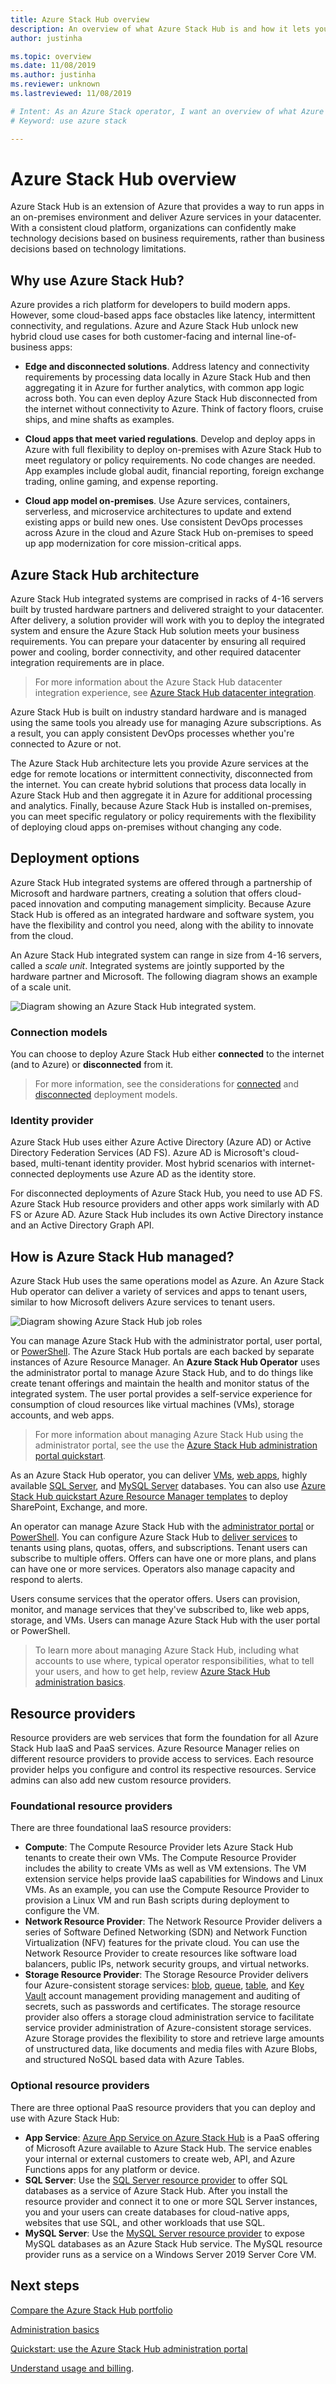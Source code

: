 ```yaml
---
title: Azure Stack Hub overview 
description: An overview of what Azure Stack Hub is and how it lets you run Azure services in your datacenter.  
author: justinha

ms.topic: overview
ms.date: 11/08/2019
ms.author: justinha
ms.reviewer: unknown
ms.lastreviewed: 11/08/2019

# Intent: As an Azure Stack operator, I want an overview of what Azure Stack is so I can start using it.
# Keyword: use azure stack

---
```


# Azure Stack Hub overview

Azure Stack Hub is an extension of Azure that provides a way to run apps in an on-premises environment and deliver Azure services in your datacenter. With a consistent cloud platform, organizations can confidently make technology decisions based on business requirements, rather than business decisions based on technology limitations.

## Why use Azure Stack Hub?

Azure provides a rich platform for developers to build modern apps. However, some cloud-based apps face obstacles like latency, intermittent connectivity, and regulations. Azure and Azure Stack Hub unlock new hybrid cloud use cases for both customer-facing and internal line-of-business apps:

- **Edge and disconnected solutions**. Address latency and connectivity requirements by processing data locally in Azure Stack Hub and then aggregating it in Azure for further analytics, with common app logic across both. You can even deploy Azure Stack Hub disconnected from the internet without connectivity to Azure. Think of factory floors, cruise ships, and mine shafts as examples.

- **Cloud apps that meet varied regulations**. Develop and deploy apps in Azure with full flexibility to deploy on-premises with Azure Stack Hub to meet regulatory or policy requirements. No code changes are needed. App examples include global audit, financial reporting, foreign exchange trading, online gaming, and expense reporting.

- **Cloud app model on-premises**. Use Azure services, containers, serverless, and microservice architectures to update and extend existing apps or build new ones. Use consistent DevOps processes across Azure in the cloud and Azure Stack Hub on-premises to speed up app modernization for core mission-critical apps.

## Azure Stack Hub architecture

Azure Stack Hub integrated systems are comprised in racks of 4-16 servers built by trusted hardware partners and delivered straight to your datacenter. After delivery, a solution provider will work with you to deploy the integrated system and ensure the Azure Stack Hub solution meets your business requirements. You can prepare your datacenter by ensuring all required power and cooling, border connectivity, and other required datacenter integration requirements are in place.

> For more information about the Azure Stack Hub datacenter integration experience, see [Azure Stack Hub datacenter integration](azure-stack-customer-journey.md).

Azure Stack Hub is built on industry standard hardware and is managed using the same tools you already use for managing Azure subscriptions. As a result, you can apply consistent DevOps processes whether you're connected to Azure or not.

The Azure Stack Hub architecture lets you provide Azure services at the edge for remote locations or intermittent connectivity, disconnected from the internet. You can create hybrid solutions that process data locally in Azure Stack Hub and then aggregate it in Azure for additional processing and analytics. Finally, because Azure Stack Hub is installed on-premises, you can meet specific regulatory or policy requirements with the flexibility of deploying cloud apps on-premises without changing any code.

## Deployment options

Azure Stack Hub integrated systems are offered through a partnership of Microsoft and hardware partners, creating a solution that offers cloud-paced innovation and computing management simplicity. Because Azure Stack Hub is offered as an integrated hardware and software system, you have the flexibility and control you need, along with the ability to innovate from the cloud. 

An Azure Stack Hub integrated system can range in size from 4-16 servers, called a *scale unit*. Integrated systems are jointly supported by the hardware partner and Microsoft. The following diagram shows an example of a scale unit. 

![Diagram showing an Azure Stack Hub integrated system](./media/azure-stack-overview/azure-stack-integrated-system.png). 

<!---add info and image on regions, etc--->

### Connection models

You can choose to deploy Azure Stack Hub either **connected** to the internet (and to Azure) or **disconnected** from it. 

> For more information, see the considerations for [connected](azure-stack-connected-deployment.md) and [disconnected](azure-stack-disconnected-deployment.md) deployment models.

### Identity provider 

Azure Stack Hub uses either Azure Active Directory (Azure AD) or Active Directory Federation Services (AD FS). Azure AD is Microsoft's cloud-based, multi-tenant identity provider. Most hybrid scenarios with internet-connected deployments use Azure AD as the identity store.

For disconnected deployments of Azure Stack Hub, you need to use AD FS. Azure Stack Hub resource providers and other apps work similarly with AD FS or Azure AD. Azure Stack Hub includes its own Active Directory instance and an Active Directory Graph API.


## How is Azure Stack Hub managed?

Azure Stack Hub uses the same operations model as Azure. An Azure Stack Hub operator can deliver a variety of services and apps to tenant users, similar to how Microsoft delivers Azure services to tenant users. 

![Diagram showing Azure Stack Hub job roles](./media/azure-stack-overview/azure-stack-job-roles.png)

You can manage Azure Stack Hub with the administrator portal, user portal, or [PowerShell](https://docs.microsoft.com/powershell/azure/azure-stack/overview?view=azurestackps-1.7.1). The Azure Stack Hub portals are each backed by separate instances of Azure Resource Manager. An **Azure Stack Hub Operator** uses the administrator portal to manage Azure Stack Hub, and to do things like create tenant offerings and maintain the health and monitor status of the integrated system. The user portal provides a self-service experience for consumption of cloud resources like virtual machines (VMs), storage accounts, and web apps.

> For more information about managing Azure Stack Hub using the administrator portal, see the use the [Azure Stack Hub administration portal quickstart](azure-stack-manage-portals.md).

As an Azure Stack Hub operator, you can deliver [VMs](azure-stack-tutorial-tenant-vm.md), [web apps](azure-stack-app-service-overview.md), highly available [SQL Server](azure-stack-tutorial-sql.md), and [MySQL Server](azure-stack-tutorial-mysql.md) databases. You can also use [Azure Stack Hub quickstart Azure Resource Manager templates](https://github.com/Azure/AzureStack-QuickStart-Templates) to deploy SharePoint, Exchange, and more.

An operator can manage Azure Stack Hub with the [administrator portal](azure-stack-manage-portals.md) or [PowerShell](https://docs.microsoft.com/powershell/azure/azure-stack/overview?view=azurestackps-1.7.1). You can configure Azure Stack Hub to [deliver services](service-plan-offer-subscription-overview.md) to tenants using plans, quotas, offers, and subscriptions. Tenant users can subscribe to multiple offers. Offers can have one or more plans, and plans can have one or more services. Operators also manage capacity and respond to alerts.

Users consume services that the operator offers. Users can provision, monitor, and manage services that they've subscribed to, like web apps, storage, and VMs. Users can manage Azure Stack Hub with the user portal or PowerShell.

> To learn more about managing Azure Stack Hub, including what accounts to use where, typical operator responsibilities, what to tell your users, and how to get help, review [Azure Stack Hub administration basics](azure-stack-manage-basics.md).

## Resource providers

Resource providers are web services that form the foundation for all Azure Stack Hub IaaS and PaaS services. Azure Resource Manager relies on different resource providers to provide access to services. Each resource provider helps you configure and control its respective resources. Service admins can also add new custom resource providers.

### Foundational resource providers

There are three foundational IaaS resource providers:

- **Compute**: The Compute Resource Provider lets Azure Stack Hub tenants to create their own VMs. The Compute Resource Provider includes the ability to create VMs as well as VM extensions. The VM extension service helps provide IaaS capabilities for Windows and Linux VMs. As an example, you can use the Compute Resource Provider to provision a Linux VM and run Bash scripts during deployment to configure the VM.
- **Network Resource Provider**: The Network Resource Provider delivers a series of Software Defined Networking (SDN) and Network Function Virtualization (NFV) features for the private cloud. You can use the Network Resource Provider to create resources like software load balancers, public IPs, network security groups, and virtual networks.
- **Storage Resource Provider**: The Storage Resource Provider delivers four Azure-consistent storage services: [blob](https://docs.microsoft.com/azure/storage/common/storage-introduction#blob-storage), [queue](https://docs.microsoft.com/azure/storage/common/storage-introduction#queue-storage), [table](https://docs.microsoft.com/azure/storage/common/storage-introduction#table-storage), and [Key Vault](https://docs.microsoft.com/azure/key-vault/) account management providing management and auditing of secrets, such as passwords and certificates. The storage resource provider also offers a storage cloud administration service to facilitate service provider administration of Azure-consistent storage services. Azure Storage provides the flexibility to store and retrieve large amounts of unstructured data, like documents and media files with Azure Blobs, and structured NoSQL based data with Azure Tables.

### Optional resource providers

There are three optional PaaS resource providers that you can deploy and use with Azure Stack Hub:

- **App Service**: [Azure App Service on Azure Stack Hub](azure-stack-app-service-overview.md) is a PaaS offering of Microsoft Azure available to Azure Stack Hub. The service enables your internal or external customers to create web, API, and Azure Functions apps for any platform or device.
- **SQL Server**: Use the [SQL Server resource provider](azure-stack-sql-resource-provider.md) to offer SQL databases as a service of Azure Stack Hub. After you install the resource provider and connect it to one or more SQL Server instances, you and your users can create databases for cloud-native apps, websites that use SQL, and other workloads that use SQL.
- **MySQL Server**: Use the [MySQL Server resource provider](azure-stack-mysql-resource-provider-deploy.md) to expose MySQL databases as an Azure Stack Hub service. The MySQL resource provider runs as a service on a Windows Server 2019 Server Core VM.

## Next steps

[Compare the Azure Stack Hub portfolio](compare-azure-azure-stack.md)

[Administration basics](azure-stack-manage-basics.md)

[Quickstart: use the Azure Stack Hub administration portal](azure-stack-manage-portals.md)

[Understand usage and billing](azure-stack-usage-reporting.md).
